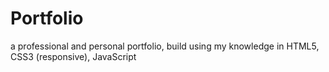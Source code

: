 # Portfolio
a professional and personal portfolio, build using my knowledge in HTML5, CSS3 (responsive), JavaScript
